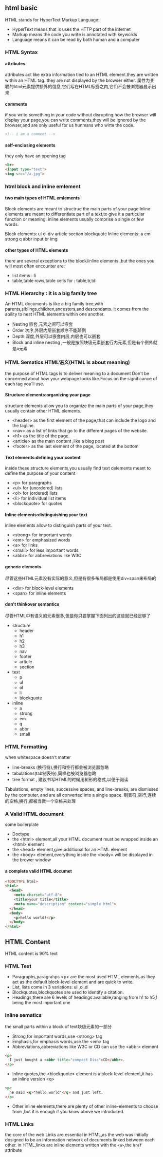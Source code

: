 ## html basic

HTML stands for HyperText Markup Language:
* HyperText means that is uses the HTTP part of the internet
* Markup means the code you write is annotated with keywords
* Language means it can be read by both human and a computer

### HTML Syntax
#### attributes
attributes act like extra information tied to an HTML element.they are written within an HTML tag.
they are not displayed by the browser either.
属性为关联的html元素提供额外的信息,它们写在HTML标签之内,它们不会被浏览器显示出来

#### comments
if you write something in your code without disrupting how the browser will display your page,you can
write comments,they will be ignored by the browser,and are only useful for us hunmans who wirte the code.
```html
<!-- i am a comment -->
```
#### self-enclosing elements
they only have an opening tag
```html
<br>
<input type="text">
<img src="/a.jpg">
```

### html block and inline emlement
#### two main types of HTML emlements
Block elements are meant to structrue the main parts of your page
Inline elements are meant to differentiate part of a text,to give it a particular function or meaning.
inline elements usually comprise a single or few words.

Block elements: ul ol div article section blockquote
Inline elements: a em strong q abbr input br img

#### other types of HTML elements
there are several exceptions to the block/inline elements ,but the ones you will most often encounter are:
- list items : li
- table,table rows,table cells for : table,tr,td

### HTML Hierarchy : it is a big family tree
An HTML documents is like a big family tree,with parents,siblings,children,ancestors,and descendants.
it comes from the ability to nest HTML elements within one another.
- Nesting 嵌套,元素之间可以嵌套
- Order 次序,外层内层嵌套顺序不能颠倒
- Depth 深度,外层可以嵌套内层,内层也可以嵌套
- Block and inline nesting ,一般是按照块级元素嵌套行内元素,但是有个例外就是a元素

### HTML Sematics HTML语义(HTML is about meaning)
the purpose of HTML tags is to deliver meaning to a document
Don't be concerned about how your webpage looks like.Focus on the significance of each tag you'll use.

#### Structure elements:organizing your page
structure elements allow you to organize the main parts of your page,they usually contain other HTML elements.
- \<header\> as the first element of the page,that can include the logo and the tagline.
- \<nav\> as a list of links that go to the different pages of the website.
- \<h1\> as the title of the page.
- \<article\> as the main content ,like a blog post
- \<footer\> as the last element of the page, located at the bottom

#### Text elements:defining your content
inside these structure elements,you usually find text delements meant to define the purpose of your content
- \<p\> for paragraphs
- \<ul\> for (unordered) lists
- \<ol\> for (ordered) lists
- \<li\> for individual list items
- \<blockquote\> for quotes

#### Inline elements:distinguishing your text
inline elements allow to distinguish parts of your text.
- \<strong\> for important words
- \<em\> for emphasized words
- \<a\> for links
- \<small\> for less important words
- \<abbr\> for abbreviations like W3C

#### generic elements
尽管这些HTML元素没有实际的意义,但是有很多布局都是使用div+span来布局的
- \<div\> for block-level elements
- \<span\> for inline elements

#### don't thinkover semantics
尽管HTML中有语义的元素很多,但是你只要掌握下面列出的这些就已经足够了
- structure
  - header
  - h1
  - h2
  - h3
  - nav
  - footer
  - article
  - section
- text
  - p
  - ul
  - ol 
  - li
  - blockquote
- inline 
  - a
  - strong
  - em 
  - q
  - abbr
  - small

### HTML Formatting
when whitespace doesn't matter
- line-breaks (换行符),换行和空行都会被浏览器忽略
- tabulations(tab制表符),同样也被浏览器忽略
- tree format , 建议书写HTML的时候用树形的格式,以便于阅读

Tabulations, empty lines, successive spaces, and line-breaks, are dismissed by the computer, and are all converted into a single space.
制表符,空行,连续的空格,换行,都被当做一个空格来处理

### A Valid HTML document
some boilerplate
- Doctype
- the \<html\> element,all your HTML document must be wrapped inside an \<html\> element
- the \<head\> element,give additional for an HTML element
- the \<body\> element,everything inside the \<body\> will be displayed in the brower window
#### a complete valid HTML documet
```html
<!DOCTYPE html>
<html>
  <head>
    <meta charset="utf-8">
    <title>your title</title>
    <meta name="description" content="simple html">
  </head>
  <body>
    <p>hello world!</p>
  </body>
</html>
```

## HTML Content
HTML content is 90% text

### HTML Text
- Paragraphs,paragrahps \<p\> are the most used HTML elements,as they act as the default block-level element and are quick to write.
- List, lists come in 3 variations: ul ,ol,dl
- Blockquotes,blockquotes are used to identify a citation.
- Headings,there are 6 levels of headings available,ranging from h1 to h5,1 being the most inportant one

### inline sematics
the small parts within a block of text块级元素的一部分
- Strong,for important words,use \<strong\> tag
- Emphasis,for emphasis words,use the \<em\> tag
- Abbreviations,abbreviations like W3C or CD can use the \<abbr\> element
```html
<p>
  I just bought a <abbr title="compact Disc">CD</abbr>.
</p>
```
- Inline quotes,the \<blockquote\> element is a block-level element,it has an inline version \<q\>
```html
<p>
  he said <q>"hello world"</q> and just left.
</p>
```
- Other inline elements,there are plenty of other inline-elements to choose from ,but it is enough if you know above we introduced. 

### HTML Links
the core of  the web
Links are essential in HTML,as the web was initially designed to be an information network of documents linked between each other.
in HTML,links are inline elements written with the `<a>`,the `href` attribute 
